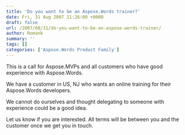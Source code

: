 ```yaml
---
title: 'Do you want to be an Aspose.Words trainer?'
date: Fri, 31 Aug 2007 11:26:00 +0000
draft: false
url: /2007/08/31/do-you-want-to-be-an-aspose-words-trainer/
author: Romank
summary: ''
tags: []
categories: ['Aspose.Words Product Family']
---
```


This is a call for Aspose.MVPs and all customers who have good experience with Aspose.Words.

We have a customer in US, NJ who wants an online training for their Aspose.Words developers.

We cannot do ourselves and thought delegating to someone with experience could be a good idea.

Let us know if you are interested. All terms will be between you and the customer once we get you in touch.








